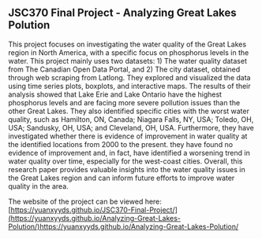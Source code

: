 ## JSC370 Final Project - Analyzing Great Lakes Polution

This project focuses on investigating the water quality of the Great Lakes region in North America, with a specific focus on phosphorus levels in the water. This project mainly uses two datasets: 1) The water quality dataset from The Canadian Open Data Portal, and 2) The city dataset, obtained through web scraping from Latlong. They explored and visualized the data using time series plots, boxplots, and interactive maps. The results of their analysis showed that Lake Erie and Lake Ontario have the highest phosphorus levels and are facing more severe pollution issues than the other Great Lakes. They also identified specific cities with the worst water quality, such as Hamilton, ON, Canada; Niagara Falls, NY, USA; Toledo, OH, USA; Sandusky, OH, USA; and Cleveland, OH, USA. Furthermore, they have investigated whether there is evidence of improvement in water quality at the identified locations from 2000 to the present. they have found no evidence of improvement and, in fact, have identified a worsening trend in water quality over time, especially for the west-coast cities. Overall, this research paper provides valuable insights into the water quality issues in the Great Lakes region and can inform future efforts to improve water quality in the area.

The website of the project can be viewed here:
[https://yuanxyyds.github.io/JSC370-Final-Project/](https://yuanxyyds.github.io/Analyzing-Great-Lakes-Polution/)https://yuanxyyds.github.io/Analyzing-Great-Lakes-Polution/
